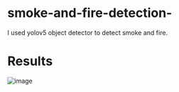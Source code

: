 # smoke-and-fire-detection-
I used yolov5 object detector to detect smoke and fire. 
# Results
![image](https://github.com/mnusrat786/smoke-and-fire-detection-/assets/45511078/057937ae-2874-4b20-8cd2-cd1a7545b0ad)



